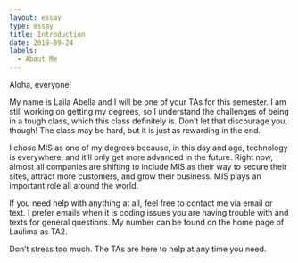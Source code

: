```yaml
---
layout: essay
type: essay
title: Introduction
date: 2019-09-24
labels:
  - About Me
---
```


Aloha, everyone!

My name is Laila Abella and I will be one of your TAs for this semester. I am still working on getting my degrees, so I understand the challenges of being in a tough class, which this class definitely is. Don’t let that discourage you, though! The class may be hard, but it is just as rewarding in the end.

I chose MIS as one of my degrees because, in this day and age, technology is everywhere, and it’ll only get more advanced in the future. Right now, almost all companies are shifting to include MIS as their way to secure their sites, attract more customers, and grow their business. MIS plays an important role all around the world.

If you need help with anything at all, feel free to contact me via email or text. I prefer emails when it is coding issues you are having trouble with and texts for general questions. My number can be found on the home page of Laulima as TA2.

Don’t stress too much. The TAs are here to help at any time you need.
